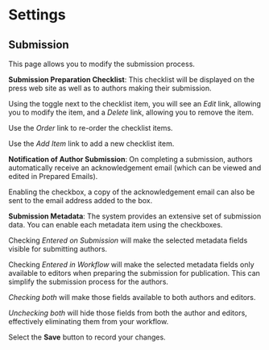# Settings
## Submission

This page allows you to modify the submission process.

**Submission Preparation Checklist**: This checklist will be displayed on the press web site as well as to authors making their submission.

Using the toggle next to the checklist item, you will see an *Edit* link, allowing you to modify the item, and a *Delete* link, allowing you to remove the item.

Use the *Order* link to re-order the checklist items.

Use the *Add Item* link to add a new checklist item.

**Notification of Author Submission**: On completing a submission, authors automatically receive an acknowledgement email (which can be viewed and edited in Prepared Emails). 

Enabling the checkbox, a copy of the acknowledgement email can also be sent to the email address added to the box.

**Submission Metadata**: The system provides an extensive set of submission data. You can enable each metadata item using the checkboxes.

Checking *Entered on Submission* will make the selected metadata fields visible for submitting authors.

Checking *Entered in Workflow* will make the selected metadata fields only available to editors when preparing the submission for publication. This can simplify the submission process for the authors.

*Checking both* will make those fields available to both authors and editors.

*Unchecking both* will hide those fields from both the author and editors, effectively eliminating them from your workflow.

Select the **Save** button to record your changes.


